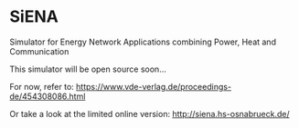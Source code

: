 # SiENA
Simulator for Energy Network Applications combining Power, Heat and Communication

This simulator will be open source soon...

For now, refer to:
https://www.vde-verlag.de/proceedings-de/454308086.html

Or take a look at the limited online version:
http://siena.hs-osnabrueck.de/
